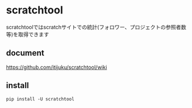 # scratchtool
scratchtoolではscratchサイトでの統計(フォロワー、プロジェクトの参照者数等)を取得できます

## document
https://github.com/itijuku/scratchtool/wiki

## install
```
pip install -U scratchtool
```
